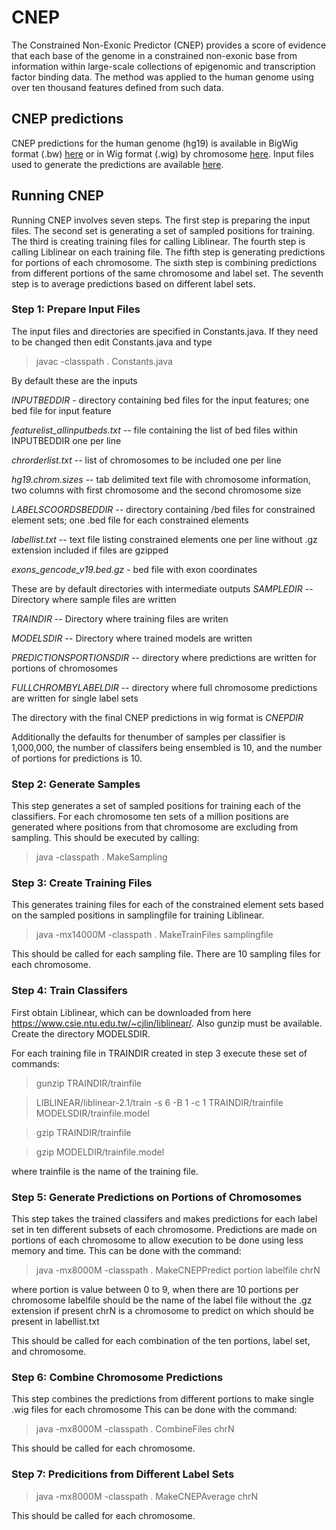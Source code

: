 # CNEP
The Constrained Non-Exonic Predictor (CNEP) provides a score of evidence that each base of the genome in a constrained non-exonic base from information within large-scale collections of epigenomic and transcription factor binding data. The method was applied to the human genome using over ten thousand features defined from such data.

## CNEP predictions
CNEP predictions for the human genome (hg19) is available in BigWig format (.bw) [here](https://ernst.cass.idre.ucla.edu/public/CNEP/cnep.bw) or 
in Wig format (.wig) by chromosome [here](https://ernst.cass.idre.ucla.edu/public/CNEP/WIGFILES_BYCHROM/).
Input files used to generate the predictions are available [here](https://ernst.cass.idre.ucla.edu/public/CNEP/INPUTFILES/).

## Running CNEP

Running CNEP involves seven steps. The first step is preparing the input files. The second set is generating a set of sampled positions for training. The third is creating training files for calling Liblinear. The fourth step is calling Liblinear on each training file. The fifth step is generating predictions for portions of each chromosome. The sixth step is combining predictions from different portions of the same chromosome and label set. The seventh step is to average predictions based on different label sets. 

### Step 1: Prepare Input Files

The input files and directories are specified in Constants.java. If they need to be changed then edit Constants.java and type
> javac -classpath . Constants.java

By default these are the inputs

*INPUTBEDDIR* - directory containing bed files for the input features; one bed file for input feature

*featurelist_allinputbeds.txt* -- file containing the list of bed files within INPUTBEDDIR one per line

*chrorderlist.txt* -- list of chromosomes to be included one per line

*hg19.chrom.sizes* -- tab delimited text file with chromosome information, two columns with first chromosome and the second chromosome size

*LABELSCOORDSBEDDIR* -- directory containing /bed files for constrained element sets; one .bed file for each constrained
elements

*labellist.txt* -- text file listing constrained elements one per line without .gz extension included if files are
gzipped

*exons_gencode_v19.bed.gz* - bed file with exon coordinates

These are by default directories with intermediate outputs
*SAMPLEDIR* -- Directory where sample files are written

*TRAINDIR* -- Directory where training files are writen

*MODELSDIR* -- Directory where trained models are written

*PREDICTIONSPORTIONSDIR* -- directory where predictions are written for portions of chromosomes

*FULLCHROMBYLABELDIR* -- directory where full chromosome predictions are written for single label sets

The directory with the final CNEP predictions in wig format is *CNEPDIR*

Additionally the defaults for thenumber of samples per classifier is 1,000,000, the number of classifers
being ensembled is 10, and the number of portions for predictions is 10.


### Step 2: Generate Samples
This step generates a set of sampled positions for training each of the classifiers. For each chromosome ten sets of a million positions are generated where positions from that chromosome are excluding from sampling. This should be executed by calling:

>java -classpath . MakeSampling


### Step 3: Create Training Files
This generates training files for each of the constrained element sets based on the sampled positions in samplingfile for training Liblinear. 

>java -mx14000M -classpath . MakeTrainFiles samplingfile

This should be called for each sampling file. There are 10 sampling files for each chromosome.

### Step 4: Train Classifers

First obtain Liblinear, which can be downloaded from here https://www.csie.ntu.edu.tw/~cjlin/liblinear/.
Also gunzip must be available. Create the directory MODELSDIR.

For each training file in TRAINDIR created in step 3 execute these set of commands:
>gunzip TRAINDIR/trainfile

>LIBLINEAR/liblinear-2.1/train -s 6 -B 1 -c 1 TRAINDIR/trainfile MODELSDIR/trainfile.model

>gzip TRAINDIR/trainfile

>gzip MODELDIR/trainfile.model

where trainfile is the name of the training file.

### Step 5: Generate Predictions on Portions of Chromosomes
This step takes the trained classifers and makes predictions for each label set in ten different subsets of each chromosome.
Predictions are made on portions of each chromosome to allow execution to be done using less memory and time.
This can be done with the command:

>java -mx8000M -classpath . MakeCNEPPredict portion labelfile chrN

where portion is value between 0 to 9, when there are 10 portions per chromosome 
labelfile should be the name of the label file without the .gz extension if present
chrN is a chromosome to predict on which should be present in labellist.txt

This should be called for each combination of the ten portions, label set, and chromosome.

### Step 6: Combine Chromosome Predictions
This step combines the predictions from different portions to make single .wig files for each chromosome
This can be done with the command:

>java -mx8000M -classpath . CombineFiles chrN

This should be called for each chromosome.

### Step 7: Predicitions from Different Label Sets 

>java -mx8000M -classpath . MakeCNEPAverage chrN

This should be called for each chromosome.
